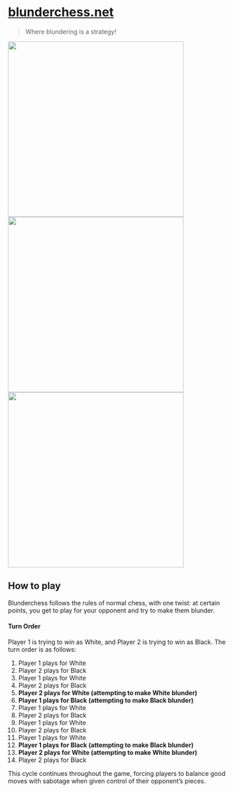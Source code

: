 # [blunderchess.net](https://blunderchess.net)

> Where blundering is a strategy!
<p float="left">

<img width="400" src="https://github.com/user-attachments/assets/d57c6ba3-48dc-4bc3-9c52-091b73a50a1d">
<img width="400" src="https://github.com/user-attachments/assets/21b9e270-95d0-449b-ad4c-08e0f0d123e0">
<img width="400" src="https://github.com/user-attachments/assets/c9bfe673-6c3c-423c-8c6e-61e81c37db62">
</p>

## How to play

Blunderchess follows the rules of normal chess, with one twist: at certain points, you get to play for your opponent and try to make them blunder.

#### Turn Order

Player 1 is trying to win as White, and Player 2 is trying to win as Black. The turn order is as follows:

1. Player 1 plays for White
1. Player 2 plays for Black
1. Player 1 plays for White
1. Player 2 plays for Black
1. **Player 2 plays for White (attempting to make White blunder)**
1. **Player 1 plays for Black (attempting to make Black blunder)**
1. Player 1 plays for White
1. Player 2 plays for Black
1. Player 1 plays for White
1. Player 2 plays for Black
1. Player 1 plays for White
1. **Player 1 plays for Black (attempting to make Black blunder)**
1. **Player 2 plays for White (attempting to make White blunder)**
1. Player 2 plays for Black

This cycle continues throughout the game, forcing players to balance good moves with sabotage when given control of their opponent’s pieces.
